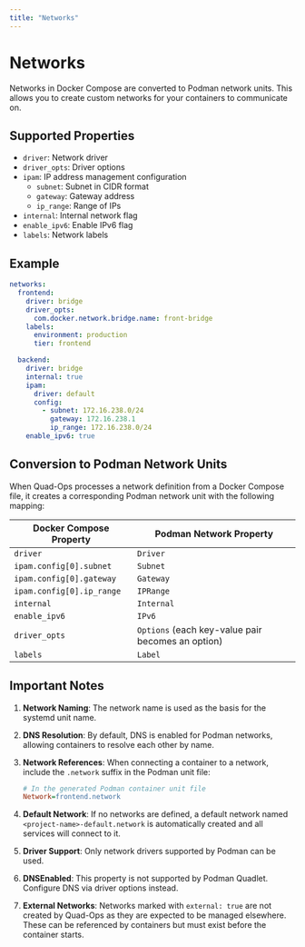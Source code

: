 ```yaml
---
title: "Networks"
---
```


# Networks

Networks in Docker Compose are converted to Podman network units. This allows you to create custom networks for your containers to communicate on.

## Supported Properties

- `driver`: Network driver
- `driver_opts`: Driver options
- `ipam`: IP address management configuration
  - `subnet`: Subnet in CIDR format
  - `gateway`: Gateway address
  - `ip_range`: Range of IPs
- `internal`: Internal network flag
- `enable_ipv6`: Enable IPv6 flag
- `labels`: Network labels

## Example

```yaml
networks:
  frontend:
    driver: bridge
    driver_opts:
      com.docker.network.bridge.name: front-bridge
    labels:
      environment: production
      tier: frontend

  backend:
    driver: bridge
    internal: true
    ipam:
      driver: default
      config:
        - subnet: 172.16.238.0/24
          gateway: 172.16.238.1
          ip_range: 172.16.238.0/24
    enable_ipv6: true
```

## Conversion to Podman Network Units

When Quad-Ops processes a network definition from a Docker Compose file, it creates a corresponding Podman network unit with the following mapping:

| Docker Compose Property | Podman Network Property |
|-------------------------|-------------------------|
| `driver` | `Driver` |
| `ipam.config[0].subnet` | `Subnet` |
| `ipam.config[0].gateway` | `Gateway` |
| `ipam.config[0].ip_range` | `IPRange` |
| `internal` | `Internal` |
| `enable_ipv6` | `IPv6` |
| `driver_opts` | `Options` (each key-value pair becomes an option) |
| `labels` | `Label` |

## Important Notes

1. **Network Naming**: The network name is used as the basis for the systemd unit name.

2. **DNS Resolution**: By default, DNS is enabled for Podman networks, allowing containers to resolve each other by name.

3. **Network References**: When connecting a container to a network, include the `.network` suffix in the Podman unit file:
   ```ini
   # In the generated Podman container unit file
   Network=frontend.network
   ```

4. **Default Network**: If no networks are defined, a default network named `<project-name>-default.network` is automatically created and all services will connect to it.

5. **Driver Support**: Only network drivers supported by Podman can be used.

6. **DNSEnabled**: This property is not supported by Podman Quadlet. Configure DNS via driver options instead.

7. **External Networks**: Networks marked with `external: true` are not created by Quad-Ops as they are expected to be managed elsewhere. These can be referenced by containers but must exist before the container starts.
